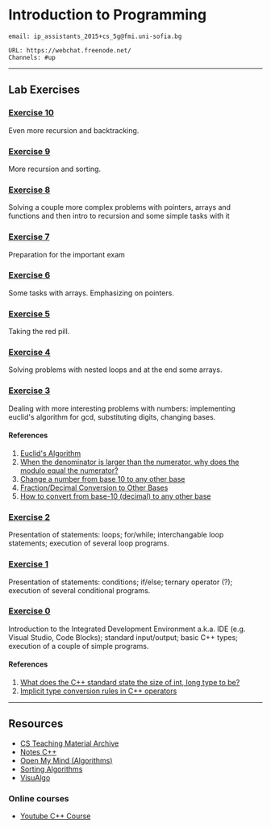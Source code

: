 Introduction to Programming
===========================

    email: ip_assistants_2015+cs_5g@fmi.uni-sofia.bg

    URL: https://webchat.freenode.net/
    Channels: #up

* * * * *

Lab Exercises
-------------

### [Exercise 10](https://github.com/fmi-lab/up/blob/master/exercises/exercise10)

Even more recursion and backtracking.

### [Exercise 9](https://github.com/fmi-lab/up/blob/master/exercises/exercise9)

More recursion and sorting.

### [Exercise 8](https://github.com/fmi-lab/up/blob/master/exercises/exercise8)

Solving a couple more complex problems with pointers, arrays and
functions and then intro to recursion and some simple tasks with it

### [Exercise 7](https://github.com/fmi-lab/up/blob/master/exercises/exercise7)

Preparation for the important exam

### [Exercise 6](https://github.com/fmi-lab/up/blob/master/exercises/exercise6)

Some tasks with arrays. Emphasizing on pointers.

### [Exercise 5](https://github.com/fmi-lab/up/blob/master/exercises/exercise5)

Taking the red pill.

### [Exercise 4](https://github.com/fmi-lab/up/blob/master/exercises/exercise4)

Solving problems with nested loops and at the end some arrays.

### [Exercise 3](https://github.com/fmi-lab/up/blob/master/exercises/exercise3)

Dealing with more interesting problems with numbers: implementing
euclid's algorithm for gcd, substituting digits, changing bases.

#### References

1.  [Euclid's Algorithm](http://www.cut-the-knot.org/blue/Euclid.shtml)
2.  [When the denominator is larger than the numerator, why does the
    modulo equal the
    numerator?](http://math.stackexchange.com/questions/422697/when-the-denominator-is-larger-than-the-numerator-why-does-the-modulo-equal-the)
3.  [Change a number from base 10 to any other
    base](http://mathbits.com/MathBits/CompSci/Introduction/frombase10.htm)
4.  [Fraction/Decimal Conversion to Other
    Bases](http://mathforum.org/library/drmath/view/55744.html)
5.  [How to convert from base-10 (decimal) to any other
    base](http://www.searchmarked.com/math/how-to-convert-from-base-10-decimal-to-any-other-base.php)

### [Exercise 2](https://github.com/fmi-lab/up/blob/master/exercises/exercise2)

Presentation of statements: loops; for/while; interchangable loop
statements; execution of several loop programs.

### [Exercise 1](https://github.com/fmi-lab/up/blob/master/exercises/exercise1)

Presentation of statements: conditions; if/else; ternary operator (?);
execution of several conditional programs.

### [Exercise 0](https://github.com/fmi-lab/up/blob/master/exercises/exercise0)

Introduction to the Integrated Development Environment a.k.a. IDE (e.g.
Visual Studio, Code Blocks); standard input/output; basic C++ types;
execution of a couple of simple programs.

#### References

1.  [What does the C++ standard state the size of int, long type to
    be?](http://stackoverflow.com/questions/589575/what-does-the-c-standard-state-the-size-of-int-long-type-to-be)
2.  [Implicit type conversion rules in C++
    operators](http://stackoverflow.com/questions/5563000/implicit-type-conversion-rules-in-c-operators)

* * * * *

Resources
---------

-   [CS Teaching Material Archive](https://www.cs.bu.edu/teaching/)
-   [Notes C++](http://www.fredosaurus.com/notes-cpp/)
-   [Open My Mind (Algorithms)](http://algorithms.openmymind.net)
-   [Sorting Algorithms](http://sorting-algorithms.com/)
-   [VisuAlgo](http://visualgo.net/)

### Online courses

-   [Youtube C++
    Course](https://www.youtube.com/watch?v=l8UeoizDLJw&list=PL71DAFD8C68FD9013&index=1)

